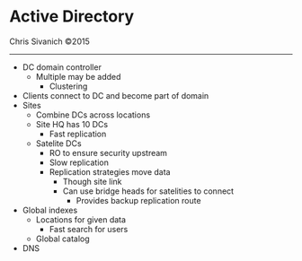 Active Directory
==========
Chris Sivanich ©2015

----------

- DC domain controller
    - Multiple may be added
        - Clustering
- Clients connect to DC and become part of domain
- Sites
    - Combine DCs across locations
    - Site HQ has 10 DCs
        - Fast replication
    - Satelite DCs
        - RO to ensure security upstream
        - Slow replication
        - Replication strategies move data
            - Though site link
            - Can use bridge heads for satelities to connect
                - Provides backup replication route
- Global indexes
    - Locations for given data
        - Fast search for users
    - Global catalog
 - DNS
